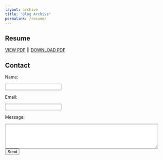 ```yaml
---
layout: archive
title: "Blog Archive"
permalink: /resume/
---
```

<h2>Resume</h2>
<p align="justify"><a href="/docs/jpamata-resume.pdf">VIEW PDF</a> || <a href="/docs/jpamata-resume.pdf" download>DOWNLOAD PDF</a></p>
<h2>Contact</h2>
<form action="//formspree.io/contact@johnamata.com" method="POST">
    <p>Name: </p><input type="text" name="name"><br />
    <p>Email: </p><input type="email" name="email"><br />
    <p>Message: </p><textarea rows="5" cols="60" name="message"></textarea><br />
    <input type="submit" value="Send">
    <input type="text" name="_gotcha" style="display:none" />
</form>
